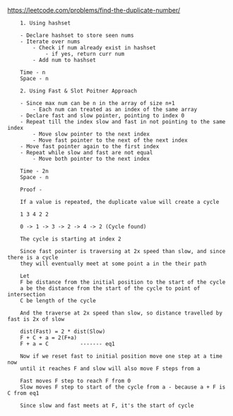 https://leetcode.com/problems/find-the-duplicate-number/

        1. Using hashset
        
        - Declare hashset to store seen nums
        - Iterate over nums
            - Check if num already exist in hashset
                - if yes, return curr num
            - Add num to hashset
            
        Time - n
        Space - n
        
        2. Using Fast & Slot Poitner Approach
        
        - Since max num can be n in the array of size n+1
            - Each num can treated as an index of the same array
        - Declare fast and slow pointer, pointing to index 0
        - Repeat till the index slow and fast in not pointing to the same index
            - Move slow pointer to the next index
            - Move fast pointer to the next of the next index
        - Move fast pointer again to the first index
        - Repeat while slow and fast are not equal
            - Move both pointer to the next index
            
        Time - 2n
        Space - n
        
        Proof - 
        
        If a value is repeated, the duplicate value will create a cycle
        
        1 3 4 2 2 
        
        0 -> 1 -> 3 -> 2 -> 4 -> 2 (Cycle found)
        
        The cycle is starting at index 2
        
        Since fast pointer is traversing at 2x speed than slow, and since there is a cycle
        they will eventually meet at some point a in the their path
        
        Let 
        F be distance from the initial position to the start of the cycle
        a be the distance from the start of the cycle to point of intersection
        C be length of the cycle
        
        And the traverse at 2x speed than slow, so distance travelled by fast is 2x of slow
        
        dist(Fast) = 2 * dist(Slow)
        F + C + a = 2(F+a) 
        F + a = C          ------- eq1
        
        Now if we reset fast to initial position move one step at a time now
        until it reaches F and slow will also move F steps from a
        
        Fast moves F step to reach F from 0
        Slow moves F step to start of the cycle from a - because a + F is C from eq1
       
        Since slow and fast meets at F, it's the start of cycle
